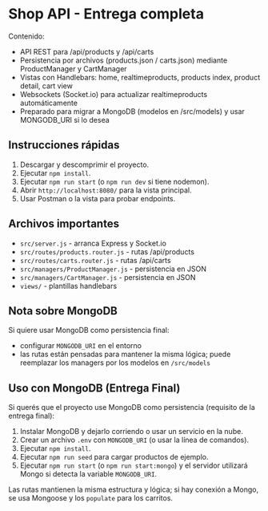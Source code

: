 # Shop API - Entrega completa

Contenido:
- API REST para /api/products y /api/carts
- Persistencia por archivos (products.json / carts.json) mediante ProductManager y CartManager
- Vistas con Handlebars: home, realtimeproducts, products index, product detail, cart view
- Websockets (Socket.io) para actualizar realtimeproducts automáticamente
- Preparado para migrar a MongoDB (modelos en /src/models) y usar MONGODB_URI si lo desea

## Instrucciones rápidas

1. Descargar y descomprimir el proyecto.
2. Ejecutar `npm install`.
3. Ejecutar `npm run start` (o `npm run dev` si tiene nodemon).
4. Abrir `http://localhost:8080/` para la vista principal.
5. Usar Postman o la vista para probar endpoints.

## Archivos importantes
- `src/server.js` - arranca Express y Socket.io
- `src/routes/products.router.js` - rutas /api/products
- `src/routes/carts.router.js` - rutas /api/carts
- `src/managers/ProductManager.js` - persistencia en JSON
- `src/managers/CartManager.js` - persistencia en JSON
- `views/` - plantillas handlebars

## Nota sobre MongoDB
Si quiere usar MongoDB como persistencia final:
- configurar `MONGODB_URI` en el entorno
- las rutas están pensadas para mantener la misma lógica; puede reemplazar los managers por los modelos en `/src/models`



## Uso con MongoDB (Entrega Final)
Si querés que el proyecto use MongoDB como persistencia (requisito de la entrega final):

1. Instalar MongoDB y dejarlo corriendo o usar un servicio en la nube.
2. Crear un archivo `.env` con `MONGODB_URI` (o usar la línea de comandos).
3. Ejecutar `npm install`.
4. Ejecutar `npm run seed` para cargar productos de ejemplo.
5. Ejecutar `npm run start` (o `npm run start:mongo`) y el servidor utilizará Mongo si detecta la variable `MONGODB_URI`.

Las rutas mantienen la misma estructura y lógica; si hay conexión a Mongo, se usa Mongoose y los `populate` para los carritos.
